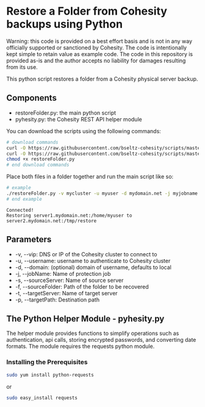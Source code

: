 # Restore a Folder from Cohesity backups using Python

Warning: this code is provided on a best effort basis and is not in any way officially supported or sanctioned by Cohesity. The code is intentionally kept simple to retain value as example code. The code in this repository is provided as-is and the author accepts no liability for damages resulting from its use.

This python script restores a folder from a Cohesity physical server backup.

## Components

* restoreFolder.py: the main python script
* pyhesity.py: the Cohesity REST API helper module

You can download the scripts using the following commands:

```bash
# download commands
curl -O https://raw.githubusercontent.com/bseltz-cohesity/scripts/master/python/restoreFolder/restoreFolder.py
curl -O https://raw.githubusercontent.com/bseltz-cohesity/scripts/master/python/restoreFolder/pyhesity.py
chmod +x restoreFolder.py
# end download commands
```

Place both files in a folder together and run the main script like so:

```bash
# example
./restoreFolder.py -v mycluster -u myuser -d mydomain.net -j myjobname -s server1.mydomain.net -f /home/myuser -t server2.mydomain.net -p /tmp/restore
# end example
```

```text
Connected!
Restoring server1.mydomain.net:/home/myuser to server2.mydomain.net:/tmp/restore
```

## Parameters

* -v, --vip: DNS or IP of the Cohesity cluster to connect to
* -u, --username: username to authenticate to Cohesity cluster
* -d, --domain: (optional) domain of username, defaults to local
* -j, --jobName: Name of protection job
* -s, --sourceServer: Name of source server
* -f, --sourceFolder: Path of the folder to be recovered
* -t, --targetServer: Name of target server
* -p, --targetPath: Destination path

## The Python Helper Module - pyhesity.py

The helper module provides functions to simplify operations such as authentication, api calls, storing encrypted passwords, and converting date formats. The module requires the requests python module.

### Installing the Prerequisites

```bash
sudo yum install python-requests
```

or

```bash
sudo easy_install requests
```
